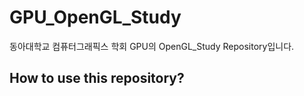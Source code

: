 # GPU_OpenGL_Study
동아대학교 컴퓨터그래픽스 학회 GPU의 OpenGL_Study Repository입니다. 

## How to use this repository?
